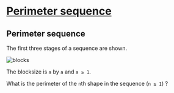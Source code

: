 # [Perimeter sequence](https://www.codewars.com/kata/perimeter-sequence "https://www.codewars.com/kata/589519d1f0902e01af000054")

## Perimeter sequence

The first three stages of a sequence are shown.

![blocks](https://encrypted-tbn0.gstatic.com/images?q=tbn:ANd9GcTVw-YEuGbD31EB47C7PSi_RpBxr5EJSydV9dj5lOmzsDWFsoAs)

The blocksize is `a` by `a` and `a ≥ 1`.

What is the perimeter of the `n`th shape in the sequence (`n ≥ 1`) ?
